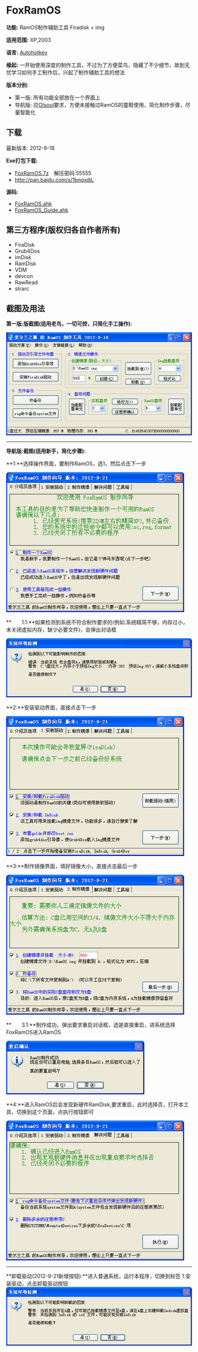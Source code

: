 ﻿# FoxRamOS

**功能:** RamOS制作辅助工具 Firadisk + img

**适用范围:** XP,2003

**语言:** [Autohotkey](http://www.autohotkey.com)

**缘起:** 一开始使用深度的制作工具，不过为了方便菜鸟，隐藏了不少细节，故到无忧学习如何手工制作后，兴起了制作辅助工具的想法

**版本分别:**

-  第一版: 所有功能全部放在一个界面上
-  导航版: 应[Olsoul](http://go.olsoul.com)要求，方便未接触过RamOS的童鞋使用，简化制作步骤，尽量智能化


## 下载

最新版本: 2012-9-18

**Exe打包下载:**

 - [FoxRamOS.7z](FoxRamOS.7z)　解压密码:55555
 - <http://pan.baidu.com/s/1bnqxdjL>

**源码:**

 - [FoxRamOS.ahk](FoxRamOS.ahk)
 - [FoxRamOS_Guide.ahk](FoxRamOS_Guide.ahk)


## 第三方程序(版权归各自作者所有)
- FiraDisk
- Grub4Dos
- imDisk
- RamDisk
- VDM
- devcon
- RawRead
- strarc


## 截图及用法

**第一版:版截图(适用老鸟，一切可控，只简化手工操作):**

![](doc/FoxRamOS.png)

* * * * *

**导航版:截图(适用新手，简化步骤):**

 **1:**选择操作界面，要制作RamOS，选1，然后点击下一步

 ![](doc/new_1.png)

 **　　1.1:**如果检测到系统不符合制作要求的(例如:系统精简不够，内存过小，未关闭虚拟内存，缺少必要文件)，会弹出对话框

 ![](doc/new_e1.png)

 **2:**安装驱动界面，直接点击下一步

 ![](doc/new_2.png)

 **3:**制作镜像界面，填好镜像大小，直接点击最后一步

 ![](doc/new_3.png)

 **　　3.1:**制作成功，弹出要求重启对话框，选是直接重启，进系统选择FoxRamOS进入RamOS

 ![](doc/new_r3.png)

 **4:**进入RamOS后会发现新硬件RamDisk,要求重启，此时选择否，打开本工具，切换到这个页面，点执行按钮即可

 ![](doc/new_4.png)

* * * * *

**卸载驱动(2012-9-21新增按钮):**进入普通系统，运行本程序，切换到标签 1.安装驱动，点击卸载驱动按钮
 ![](doc/new_u2.png)


